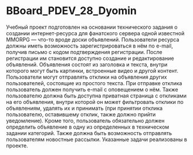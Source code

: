 # BBoard_PDEV_28_Dyomin
 Учебный проект подготовлен на основании технического задания о создании интернет-ресурса для фанатского сервера одной известной MMORPG — что-то вроде доски объявлений.
 Пользователи ресурса должны иметь возможность зарегистрироваться в нём по e-mail, получив письмо с кодом подтверждения регистрации. После регистрации им становится доступно создание и редактирование объявлений.
  Объявления состоят из заголовка и текста, внутри которого могут быть картинки, встроенные видео и другой контент.
  Пользователи могут отправлять отклики на объявления других пользователей, состоящие из простого текста. При отправке отклика пользователь должен получить e-mail с оповещением о нём.
  Также пользователю должна быть доступна приватная страница с откликами на его объявления, внутри которой он может фильтровать отклики по объявлениям, удалять их и принимать (при принятии отклика пользователю, оставившему отклик, также должно прийти уведомление).
  Кроме того, пользователь обязательно должен определить объявление в одну из определенных в техническом задании категорий.
  Также должна быть возможность отправлять пользователям новостные рассылки.
  Указанные задачи реализованы в проекте.
